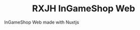 <a name="readme-top"></a>

<!-- ABOUT THE PROJECT -->
<h1 align="center">
  RXJH InGameShop Web
  <br>
</h1>

<p>
InGameShop Web made with Nuxtjs
</p>
